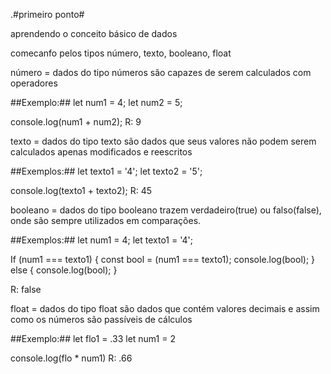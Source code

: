 .#primeiro ponto#

aprendendo o conceito básico de dados

comecanfo pelos tipos número, texto, booleano, float


número = dados do tipo números são capazes de serem calculados com operadores

##Exemplo:##
let num1 = 4;
let num2 = 5;

console.log(num1 + num2);
R: 9

texto = dados do tipo texto são dados que seus valores não podem serem calculados apenas modificados e reescritos 

##Exemplos:##
let texto1 = '4';
let texto2 = '5';

console.log(texto1 + texto2);
R: 45

booleano = dados do tipo booleano trazem verdadeiro(true) ou falso(false), onde são sempre utilizados em comparações.


##Exemplos:##
let num1 = 4;
let texto1 = '4';

If (num1 === texto1) {
   const bool = (num1 === texto1);
    console.log(bool);
} else {
    console.log(bool);
}

R: false

float = dados do tipo float são dados que contém valores decimais e assim como os números são passíveis de cálculos

##Exemplo:##
let flo1 = .33
let num1 = 2

console.log(flo * num1)
R: .66



